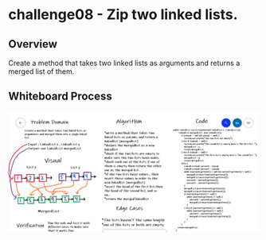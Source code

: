 # challenge08 - Zip two linked lists.

## Overview

Create a method that takes two linked lists as arguments and returns a merged list of them.

## Whiteboard Process

![challenge8](challenge8.PNG)
